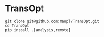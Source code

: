 # TransOpt

```
git clone git@github.com:maopl/TransOpt.git
cd TransOpt
pip install .[analysis,remote]
```